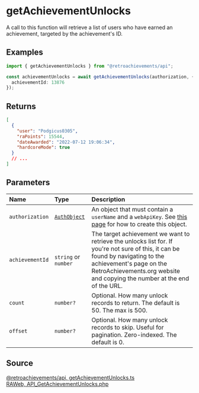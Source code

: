 # getAchievementUnlocks

A call to this function will retrieve a list of users who have earned an achievement, targeted by the achievement's ID.

## Examples

```ts
import { getAchievementUnlocks } from "@retroachievements/api";

const achievementUnlocks = await getAchievementUnlocks(authorization, {
  achievementId: 13876
});
```

## Returns

```json
[
  {
    "user": "Podgicus0305",
    "raPoints": 15544,
    "dateAwarded": "2022-07-12 19:06:34",
    "hardcoreMode": true
  }
  // ...
]
```

## Parameters

| Name            | Type                                        | Description                                                                                                                                                                                                                             |
| :-------------- | :------------------------------------------ | :-------------------------------------------------------------------------------------------------------------------------------------------------------------------------------------------------------------------------------------- |
| `authorization` | [`AuthObject`](/v1/data-models/auth-object) | An object that must contain a `userName` and a `webApiKey`. See [this page](/getting-started) for how to create this object.                                                                                                            |
| `achievementId` | `string` or `number`                        | The target achievement we want to retrieve the unlocks list for. If you're not sure of this, it can be found by navigating to the achievement's page on the RetroAchievements.org website and copying the number at the end of the URL. |
| `count`         | `number?`                                   | Optional. How many unlock records to return. The default is 50. The max is 500.                                                                                                                                                         |
| `offset`        | `number?`                                   | Optional. How many unlock records to skip. Useful for pagination. Zero-indexed. The default is 0.                                                                                                                                       |

## Source

[@retroachievements/api, getAchievementUnlocks.ts](https://github.dev/retroachievements/retroachievements-api-js/blob/main/src/user/getAchievementUnlocks.ts)  
[RAWeb, API_GetAchievementUnlocks.php](https://github.dev/RetroAchievements/RAWeb/blob/master/public/API/API_GetAchievementUnlocks.php)
